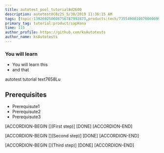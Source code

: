 ```yaml
---
title: autotest_pool_tutorial8d2600
description: autotest8C0z2S_5/30/2019 11:36:15 AM
tags: [topic:139269250608756787992873,products:tech/73554900100700000996,tutorial:experience/advanced]
primary_tag: tutorial:product/sapHana
time: 115
author_profile: https://github.com/ksAutotests
author_name: ksAutotests
---
```

### You will learn
- You will learn this
- and that

autotest tutorial text7658Lu

## Prerequisites
- Prerequisute1
- Prerequisute2
- Prerequisute3

[ACCORDION-BEGIN [](First step)]
[DONE]
[ACCORDION-END]

[ACCORDION-BEGIN [](Second step)]
[DONE]
[ACCORDION-END]

[ACCORDION-BEGIN [](Third step)]
[DONE]
[ACCORDION-END]

